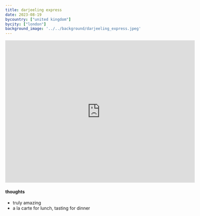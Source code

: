 ```yaml
---
title: darjeeling express
date: 2023-08-19
bycountry: ["united kingdom"]
bycity: ["london"]
background_image: '../../background/darjeeling_express.jpeg'
---
```


<iframe src="https://www.google.com/maps/embed?pb=!1m18!1m12!1m3!1d2483.0364753080066!2d-0.14126942299703643!3d51.512546810326796!2m3!1f0!2f0!3f0!3m2!1i1024!2i768!4f13.1!3m3!1m2!1s0x487604d50f68d079%3A0x962285678cf1479c!2sDarjeeling%20Express!5e0!3m2!1sen!2sus!4v1701894910353!5m2!1sen!2sus" width="600" height="450" style="border:0;" allowfullscreen="" loading="lazy" referrerpolicy="no-referrer-when-downgrade"></iframe>

#### thoughts
* truly amazing
* a la carte for lunch, tasting for dinner

